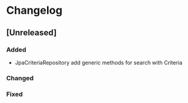 # Changelog

## [Unreleased]
### Added
- JpaCriteriaRepository add generic methods for search with Criteria

### Changed

### Fixed
